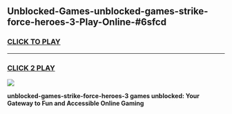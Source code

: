 
## Unblocked-Games-unblocked-games-strike-force-heroes-3-Play-Online-#6sfcd
<h3>
<a href="https://premium.freeplayer.one?title=unblocked-games-strike-force-heroes-3&ref=27F">CLICK TO PLAY</a></h3>
<hr>

<h3>
<a href="https://premium.freeplayer.one?title=unblocked-games-strike-force-heroes-3&ref=27F">CLICK 2 PLAY</a>
  
</h3>

<a href="https://premium.freeplayer.one?title=unblocked-games-strike-force-heroes-3&ref=27F"><img src="https://clearcache.store/games.png"></a>


**unblocked-games-strike-force-heroes-3 games unblocked: Your Gateway to Fun and Accessible Online Gaming**
